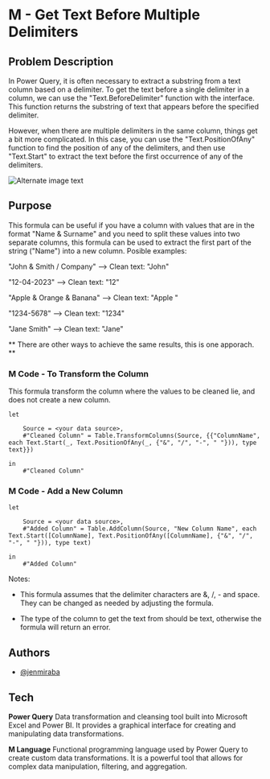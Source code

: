 

# M - Get Text Before Multiple Delimiters

## Problem Description
In Power Query, it is often necessary to extract a substring from a text column based on a delimiter. To get the text before a single delimiter in a column, we can use the "Text.BeforeDelimiter" function with the interface. This function returns the substring of text that appears before the specified delimiter.

However, when there are multiple delimiters in the same column, things get a bit more complicated. In this case, you can use the "Text.PositionOfAny" function to find the position of any of the delimiters, and then use "Text.Start" to extract the text before the first occurrence of any of the delimiters.

![Alternate image text](https://i.imgur.com/uJo0n11.png)

## Purpose
This formula can be useful if you have a column with values that are in the format "Name & Surname" and you need to split these values into two separate columns, this formula can be used to extract the first part of the string ("Name") into a new column. Posible examples:

"John & Smith / Company" --> Clean text: "John"

"12-04-2023" --> Clean text: "12"

"Apple & Orange & Banana" --> Clean text: "Apple "

"1234-5678" --> Clean text: "1234"

"Jane Smith" --> Clean text: "Jane"


** There are other ways to achieve the same results, this is one apporach. **

### M Code - To Transform the Column

This formula transform the column where the values to be cleaned lie, and does not create a new column.

```
let
    
    Source = <your data source>,
    #"Cleaned Column" = Table.TransformColumns(Source, {{"ColumnName", each Text.Start(_, Text.PositionOfAny(_, {"&", "/", "-", " "})), type text}})

in  
    #"Cleaned Column"
```

### M Code - Add a New Column

```
let
    
    Source = <your data source>,
    #"Added Column" = Table.AddColumn(Source, "New Column Name", each Text.Start([ColumnName], Text.PositionOfAny([ColumnName], {"&", "/", "-", " "})), type text)

in  
    #"Added Column"
```

Notes:

- This formula assumes that the delimiter characters are &, /, - and space. They can be changed as needed by adjusting the formula.

- The type of the column to get the text from should be text, otherwise the formula will return an error.

## Authors

- [@jenmiraba](https://github.com/jenmiraba)


## Tech

**Power Query** 
Data transformation and cleansing tool built into Microsoft Excel and Power BI. It provides a graphical interface for creating and manipulating data transformations. 


**M Language**
Functional programming language used by Power Query to create custom data transformations. It is a powerful tool that allows for complex data manipulation, filtering, and aggregation.


